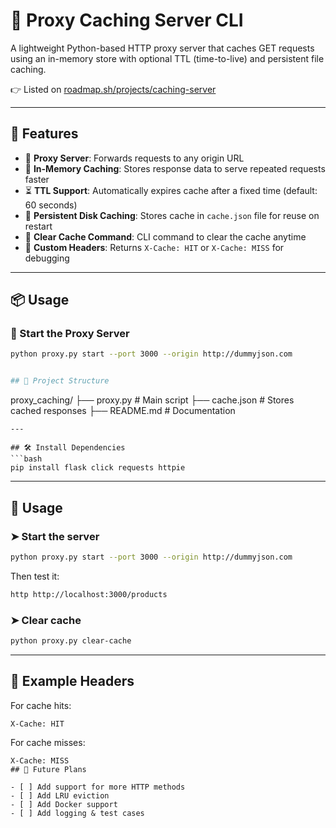 # 🔄 Proxy Caching Server CLI

A lightweight Python-based HTTP proxy server that caches GET requests using an in-memory store with optional TTL (time-to-live) and persistent file caching.

👉 Listed on [roadmap.sh/projects/caching-server](https://roadmap.sh/projects/caching-server)

---

## 🚀 Features

- 🔁 **Proxy Server**: Forwards requests to any origin URL
- 🧠 **In-Memory Caching**: Stores response data to serve repeated requests faster
- ⏳ **TTL Support**: Automatically expires cache after a fixed time (default: 60 seconds)
- 💾 **Persistent Disk Caching**: Stores cache in `cache.json` file for reuse on restart
- 🧼 **Clear Cache Command**: CLI command to clear the cache anytime
- 🧪 **Custom Headers**: Returns `X-Cache: HIT` or `X-Cache: MISS` for debugging

---

## 📦 Usage

### 🔹 Start the Proxy Server

```bash
python proxy.py start --port 3000 --origin http://dummyjson.com


## 📁 Project Structure

```
proxy_caching/
├── proxy.py          # Main script
├── cache.json        # Stores cached responses
├── README.md         # Documentation
```
---

## 🛠 Install Dependencies
```bash
pip install flask click requests httpie
```
---
## 🧪 Usage
### ➤ Start the server
```bash
python proxy.py start --port 3000 --origin http://dummyjson.com
```
Then test it:
```bash
http http://localhost:3000/products
```
### ➤ Clear cache
```bash
python proxy.py clear-cache
```
---
## 📌 Example Headers
For cache hits:
```
X-Cache: HIT
```
For cache misses:
```
X-Cache: MISS
## 🧹 Future Plans

- [ ] Add support for more HTTP methods
- [ ] Add LRU eviction
- [ ] Add Docker support
- [ ] Add logging & test cases
